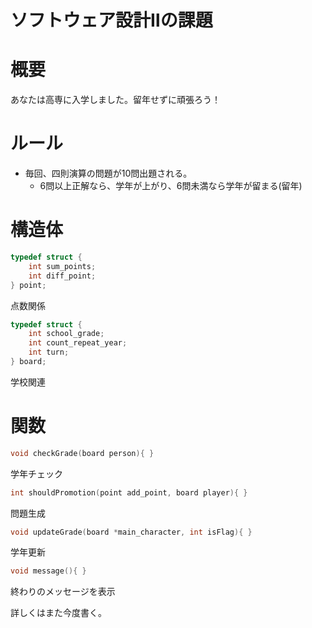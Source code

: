 # ソフトウェア設計Ⅱの課題

# 概要
あなたは高専に入学しました。留年せずに頑張ろう！

# ルール
- 毎回、四則演算の問題が10問出題される。
  - 6問以上正解なら、学年が上がり、6問未満なら学年が留まる(留年)

# 構造体
```C
typedef struct {
    int sum_points;
    int diff_point;
} point;
```
点数関係

```C
typedef struct {
    int school_grade;
    int count_repeat_year;
    int turn;
} board;
```
学校関連

# 関数
```C
void checkGrade(board person){ }
```
学年チェック

```C
int shouldPromotion(point add_point, board player){ }
```
問題生成

```C
void updateGrade(board *main_character, int isFlag){ }
```
学年更新

```C
void message(){ }
```
終わりのメッセージを表示

詳しくはまた今度書く。